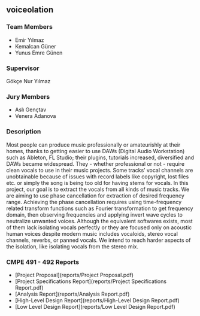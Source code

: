 ## voiceolation

### Team Members
- Emir Yılmaz 
- Kemalcan Güner
- Yunus Emre Günen

### Supervisor 
Gökçe Nur Yılmaz 

### Jury Members
- Aslı Gençtav
- Venera Adanova

### Description

Most people can produce music professionally or amateurishly at their homes, thanks to getting easier to use DAWs (Digital Audio Workstation) such as Ableton, FL Studio; their plugins, tutorials increased, diversified and DAWs became widespread. They - whether professional or not - require clean vocals to use in their music projects. Some tracks’ vocal channels are unobtainable because of issues with record labels like copyright, lost files etc. or simply the song is being too old for having stems for vocals. In this project, our goal is to extract the vocals from all kinds of music tracks. We are aiming to use phase cancellation for extraction of desired frequency range. Achieving the phase cancellation requires using time-frequency related transform functions such as Fourier transformation to get frequency domain, then observing frequencies and applying invert wave cycles to neutralize unwanted voices.
Although the equivalent softwares exists, most of them lack isolating vocals perfectly or they are focused only on acoustic human voices despite modern music includes vocaloids, stereo vocal channels, reverbs, or panned vocals. We intend to reach harder aspects of the isolation, like isolating vocals from the stereo mix. 

### CMPE 491 - 492 Reports

* [Project Proposal](reports/Project Proposal.pdf)
* [Project Specifications Report](reports/Project Specifications Report.pdf)
* [Analysis Report](reports/Analysis Report.pdf)
* [High-Level Design Report](reports/High-Level Design Report.pdf)
* [Low Level Design Report](reports/Low Level Design Report.pdf)

